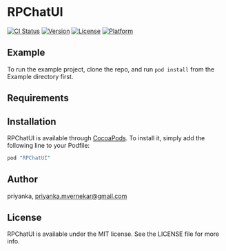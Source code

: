 # RPChatUI

[![CI Status](http://img.shields.io/travis/priyanka16/RPChatUI.svg?style=flat)](https://travis-ci.org/priyanka16/RPChatUI)
[![Version](https://img.shields.io/cocoapods/v/RPChatUI.svg?style=flat)](http://cocoapods.org/pods/RPChatUI)
[![License](https://img.shields.io/cocoapods/l/RPChatUI.svg?style=flat)](http://cocoapods.org/pods/RPChatUI)
[![Platform](https://img.shields.io/cocoapods/p/RPChatUI.svg?style=flat)](http://cocoapods.org/pods/RPChatUI)

## Example

To run the example project, clone the repo, and run `pod install` from the Example directory first.

## Requirements

## Installation

RPChatUI is available through [CocoaPods](http://cocoapods.org). To install
it, simply add the following line to your Podfile:

```ruby
pod "RPChatUI"
```

## Author

priyanka, priyanka.mvernekar@gmail.com

## License

RPChatUI is available under the MIT license. See the LICENSE file for more info.
